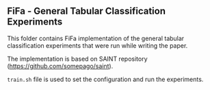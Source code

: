 ## FiFa - General Tabular Classification Experiments

This folder contains FiFa implementation of the general tabular classification experiments that were run while writing the paper.

The implementation is based on SAINT repository (https://github.com/somepago/saint). 

`train.sh` file is used to set the configuration and run the experiments.
